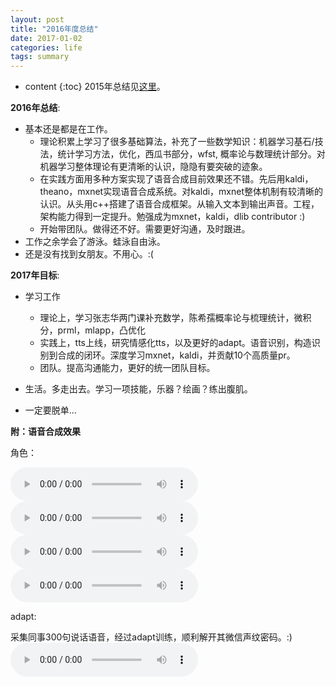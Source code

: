 ```yaml
---
layout: post
title: "2016年度总结"
date: 2017-01-02
categories: life
tags: summary
---
```

* content
{:toc}
2015年总结见[这里](http://vsooda.github.io/2016/01/03/marathon-summary/)。

**2016年总结**:

* 基本还是都是在工作。
  * 理论积累上学习了很多基础算法，补充了一些数学知识：机器学习基石/技法，统计学习方法，优化，西瓜书部分，wfst, 概率论与数理统计部分。对机器学习整体理论有更清晰的认识，隐隐有要突破的迹象。
  * 在实践方面用多种方案实现了语音合成目前效果还不错。先后用kaldi，theano，mxnet实现语音合成系统。对kaldi，mxnet整体机制有较清晰的认识。从头用c++搭建了语音合成框架。从输入文本到输出声音。工程，架构能力得到一定提升。勉强成为mxnet，kaldi，dlib contributor :)
  * 开始带团队。做得还不好。需要更好沟通，及时跟进。
* 工作之余学会了游泳。蛙泳自由泳。
* 还是没有找到女朋友。不用心。:(

**2017年目标**:

* 学习工作

  * 理论上，学习张志华两门课补充数学，陈希孺概率论与梳理统计，微积分，prml，mlapp，凸优化
  * 实践上，tts上线，研究情感化tts，以及更好的adapt。语音识别，构造识别到合成的闭环。深度学习mxnet，kaldi，并贡献10个高质量pr。
  * 团队。提高沟通能力，更好的统一团队目标。
* 生活。多走出去。学习一项技能，乐器？绘画？练出腹肌。
* 一定要脱单...



**附：语音合成效果**

角色：

<audio controls> 
<source src="/assets/summary2016/labixx.wav" type="audio/wav">
</audio>

<audio controls> 
<source src="/assets/summary2016/hfnn.wav" type="audio/wav">
</audio>

<audio controls> 
<source src="/assets/summary2016/xll.wav" type="audio/wav">
</audio>

<audio controls> 
<source src="/assets/summary2016/hmbb.wav" type="audio/wav">
</audio>

adapt:

采集同事300句说话语音，经过adapt训练，顺利解开其微信声纹密码。:)
<audio controls> 
<source src="/assets/summary2016/xhl.wav" type="audio/wav">
</audio>

